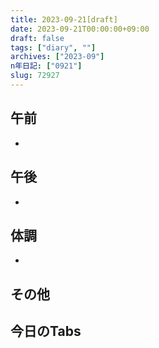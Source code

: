 ```yaml
---
title: 2023-09-21[draft]
date: 2023-09-21T00:00:00+09:00
draft: false
tags: ["diary", ""]
archives: ["2023-09"]
n年日記: ["0921"]
slug: 72927
---
```

## 午前
- 
## 午後
- 
## 体調
- 
## その他
## 今日のTabs